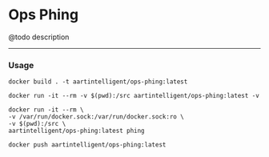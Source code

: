 # Ops Phing

@todo description

---

### Usage

```shell
docker build . -t aartintelligent/ops-phing:latest
```

```shell
docker run -it --rm -v $(pwd):/src aartintelligent/ops-phing:latest -v
```

```shell
docker run -it --rm \
-v /var/run/docker.sock:/var/run/docker.sock:ro \
-v $(pwd):/src \
aartintelligent/ops-phing:latest phing
```

```shell
docker push aartintelligent/ops-phing:latest
```
